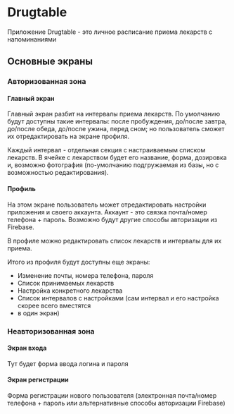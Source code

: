 # Drugtable

Приложение Drugtable - это личное расписание приема лекарств с напоминаниями

## Основные экраны

### Авторизованная зона

#### Главный экран

Главный экран разбит на интервалы приема лекарств. По умолчанию будут доступны
такие интервалы: после пробуждения, до/после завтра, до/после обеда, до/после ужина, перед сном;
но пользователь сможет их отредактировать на экране профиля.

Каждый интервал - отдельная секция с настраиваемым списком лекарств. В ячейке с лекарством будет
его название, форма, дозировка и, возможно фотография (по-умолчанию подгружаемая из базы, но с
возможностью редактирования).

#### Профиль

На этом экране пользователь может отредактировать настройки приложения и своего аккаунта.
Аккаунт - это связка почта/номер телефона + пароль. Возможно будут другие способы авторизации
из Firebase.

В профиле можно редактировать список лекарств и интервалы для их приема.

Итого из профиля будут доступны еще экраны:
* Изменение почты, номера телефона, пароля
* Список принимаемых лекарств
* Настройка конкретного лекарства
* Список интервалов с настройками (сам интервал и его настройка скорее всего вместятся
* в один экран)

### Неавторизованная зона

#### Экран входа

Тут будет форма ввода логина и пароля

#### Экран регистрации

Форма регистрации нового пользователя (электронная почта/номер телефона + пароль или альтернативные
способы авторизации Firebase)
